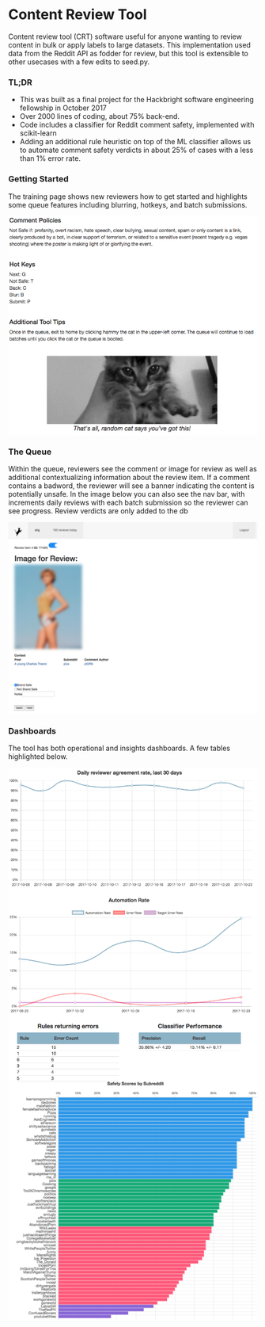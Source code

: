 # Content Review Tool
Content review tool (CRT) software useful for anyone wanting to review content in bulk or apply labels to large datasets. This implementation used data from the Reddit API as fodder for review, but this tool is extensible to other usecases with a few edits to seed.py.

### TL;DR ###
* This was built as a final project for the Hackbright software engineering fellowship in October 2017
* Over 2000 lines of coding, about 75% back-end. 
* Code includes a classifier for Reddit comment safety, implemented with scikit-learn 
* Adding an additional rule heuristic on top of the ML classifier allows us to automate comment safety verdicts in about 25% of cases with a less than 1% error rate. 


### Getting Started ###
The training page shows new reviewers how to get started and highlights some queue features including blurring, hotkeys, and batch submissions. 

<kbd><img align="center" src="/static/images/training.png" /></kbd>


### The Queue ###
Within the queue, reviewers see the comment or image for review as well as additional contextualizing information about the review item. If a comment contains a badword, the reviewer will see a banner indicating the content is potentially unsafe. In the image below you can also see the nav bar, with increments daily reviews with each batch submission so the reviewer can see progress. Review verdicts are only added to the db  

<kbd><img align="center" src="/static/images/queue.png" /></kbd>

### Dashboards ###
The tool has both operational and insights dashboards. A few tables highlighted below.

<kbd><img align="center" src="/static/images/agreementrate.png" /></kbd>
<kbd><img align="center" src="/static/images/classifier.png" /></kbd>
<kbd><img align="center" src="/static/images/insights.png" /></kbd>